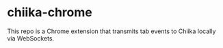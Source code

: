 # chiika-chrome
This repo is a Chrome extension that transmits tab events to Chiika locally via WebSockets.
